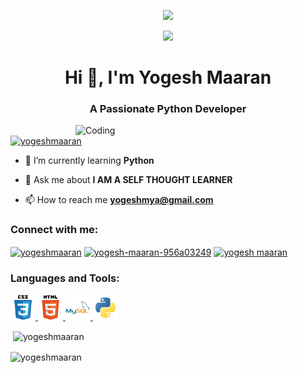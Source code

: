 <!--![Head](https://share.creavite.co/wXiTm4IFTW6UQPKc.gif)-->
<!-- ![MasterHead](https://share.creavite.co/bf345YPxKkoetuJm.gif) -->
<p align="center"><img src="https://share.creavite.co/UT7kqHoi3LYc0znj.gif"></p>
<p align="center"><img src="https://share.creavite.co/qQ8fA9ZwFuJ30x8I.gif"></p>

<!-- <img align="left" width="" height="" src="https://share.creavite.co/UT7kqHoi3LYc0znj.gif">-->

<!--<img align="left" width="" height="" src="https://share.creavite.co/qQ8fA9ZwFuJ30x8I.gif"><br>-->
<!--![MasterHead](https://share.creavite.co/UT7kqHoi3LYc0znj.gif)-->
<!--![MasterHead](https://share.creavite.co/qQ8fA9ZwFuJ30x8I.gif)-->
<h1 align="center">Hi 👋, I'm Yogesh Maaran</h1>
<h3 align="center">A Passionate Python Developer</h3>
<img align="right" alt="Coding" width="400" src="https://images.squarespace-cdn.com/content/v1/5769fc401b631bab1addb2ab/1541580611624-TE64QGKRJG8SWAIUS7NS/coding-freak.gif">
<p align="left"> <a href="https://twitter.com/yogeshmaaran" target="blank"><img src="https://img.shields.io/twitter/follow/yogeshmaaran?logo=twitter&style=for-the-badge" alt="yogeshmaaran" /></a> </p>

- 🌱 I’m currently learning **Python**

- 💬 Ask me about **I AM A SELF THOUGHT LEARNER**

- 📫 How to reach me **yogeshmya@gmail.com**

<h3 align="left">Connect with me:</h3>
<p align="left">
<a href="https://twitter.com/yogeshmaaran" target="blank"><img align="center" src="https://raw.githubusercontent.com/rahuldkjain/github-profile-readme-generator/master/src/images/icons/Social/twitter.svg" alt="yogeshmaaran" height="30" width="40" /></a>
<a href="https://linkedin.com/in/yogesh-maaran-956a03249" target="blank"><img align="center" src="https://raw.githubusercontent.com/rahuldkjain/github-profile-readme-generator/master/src/images/icons/Social/linked-in-alt.svg" alt="yogesh-maaran-956a03249" height="30" width="40" /></a>
<a href="https://instagram.com/yogesh maaran" target="blank"><img align="center" src="https://raw.githubusercontent.com/rahuldkjain/github-profile-readme-generator/master/src/images/icons/Social/instagram.svg" alt="yogesh maaran" height="30" width="40" /></a>
</p>

<h3 align="left">Languages and Tools:</h3>
<p align="left"> <a href="https://www.w3schools.com/css/" target="_blank" rel="noreferrer"> <img src="https://raw.githubusercontent.com/devicons/devicon/master/icons/css3/css3-original-wordmark.svg" alt="css3" width="40" height="40"/> </a> <a href="https://www.w3.org/html/" target="_blank" rel="noreferrer"> <img src="https://raw.githubusercontent.com/devicons/devicon/master/icons/html5/html5-original-wordmark.svg" alt="html5" width="40" height="40"/> </a> <a href="https://www.mysql.com/" target="_blank" rel="noreferrer"> <img src="https://raw.githubusercontent.com/devicons/devicon/master/icons/mysql/mysql-original-wordmark.svg" alt="mysql" width="40" height="40"/> </a> <a href="https://www.python.org" target="_blank" rel="noreferrer"> <img src="https://raw.githubusercontent.com/devicons/devicon/master/icons/python/python-original.svg" alt="python" width="40" height="40"/> </a> </p>

<p>&nbsp;<img align="center" src="https://github-readme-stats.vercel.app/api?username=yogeshmaaran&show_icons=true&locale=en" alt="yogeshmaaran" /></p>

<p><img align="center" src="https://github-readme-streak-stats.herokuapp.com/?user=yogeshmaaran&" alt="yogeshmaaran" /></p>
